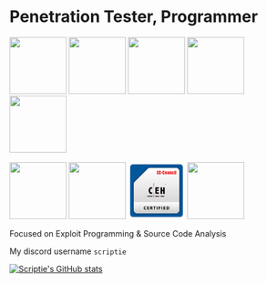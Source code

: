 # Penetration Tester, Programmer

<p align="left">
 <img src="https://api.accredible.com/v1/frontend/credential_website_embed_image/badge/78988946" width="100" height="100"/>
 <img src="https://www.offsec.com/_astro/OSWE.DI54Eyvq_Zo5ESJ.svg" width="100" height="100"/>
 <img src="https://www.offsec.com/_astro/OSWP.B_vGDtA8_Zbgxtu.svg" width="100" height="100"/>
 <img src="https://images.credly.com/size/340x340/images/e63aa507-b974-4e67-bae6-1e425f6e2a99/image.png" width="100" height="100"/>
 <img src="https://images.credly.com/size/680x680/images/24af3283-ed59-422b-a29c-c274b4df55d8/image.png" width="100" height="100"/>
 <div>
 <img src="https://media.eu.badgr.com/uploads/badges/assertion-x0XEgucNQ0Wx2FqnP5s2og.png" width="100" height="100"/> 
 <img src="https://certifications.tcm-sec.com/wp-content/uploads/2023/02/PNPT-certification.webp" width="100" height="100"/>
 <img src="images/CEH_2E345519D3F7.png?raw=true" width="100" height="100"/>
 <img src="https://johnjhacking.com/uploads/cehmaster_5fb43496785f-002.png" width="100" height="100"/>
</p>

Focused on Exploit Programming & Source Code Analysis 

My discord username `scriptie`

[![Scriptie's GitHub stats](https://github-readme-stats.vercel.app/api?username=scr1ptie&show_icons=true&theme=radical)](https://github.com/scr1ptie/github-readme-stats)
